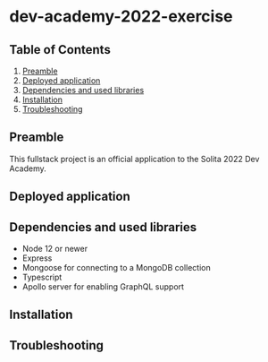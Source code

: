 # dev-academy-2022-exercise

## Table of Contents

1. [Preamble](#preamble)
2. [Deployed application](#deployed-application)
3. [Dependencies and used libraries](#dependencies-and-used-libraries)
4. [Installation](#installation)
5. [Troubleshooting](#troubleshooting)

## Preamble

This fullstack project is an official application to the Solita 2022 Dev Academy.

## Deployed application

## Dependencies and used libraries
- Node 12 or newer
- Express
- Mongoose for connecting to a MongoDB collection
- Typescript
- Apollo server for enabling GraphQL support

## Installation

## Troubleshooting